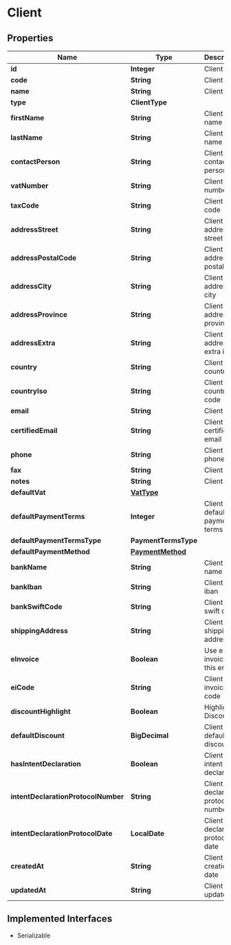 

# Client


## Properties

| Name | Type | Description | Notes |
|------------ | ------------- | ------------- | -------------|
|**id** | **Integer** | Client id |  [optional] |
|**code** | **String** | Client code |  [optional] |
|**name** | **String** | Client name |  [optional] |
|**type** | **ClientType** |  |  [optional] |
|**firstName** | **String** | Client first name |  [optional] |
|**lastName** | **String** | Client last name |  [optional] |
|**contactPerson** | **String** | Client contact person |  [optional] |
|**vatNumber** | **String** | Client vat number |  [optional] |
|**taxCode** | **String** | Client tax code |  [optional] |
|**addressStreet** | **String** | Client address street |  [optional] |
|**addressPostalCode** | **String** | Client address postal code |  [optional] |
|**addressCity** | **String** | Client address city |  [optional] |
|**addressProvince** | **String** | Client address province |  [optional] |
|**addressExtra** | **String** | Client address extra info |  [optional] |
|**country** | **String** | Client country |  [optional] |
|**countryIso** | **String** | Client country iso code |  [optional] |
|**email** | **String** | Client email |  [optional] |
|**certifiedEmail** | **String** | Client certified email |  [optional] |
|**phone** | **String** | Client phone |  [optional] |
|**fax** | **String** | Client fax |  [optional] |
|**notes** | **String** | Client extra |  [optional] |
|**defaultVat** | [**VatType**](VatType.md) |  |  [optional] |
|**defaultPaymentTerms** | **Integer** | Client default payment terms |  [optional] |
|**defaultPaymentTermsType** | **PaymentTermsType** |  |  [optional] |
|**defaultPaymentMethod** | [**PaymentMethod**](PaymentMethod.md) |  |  [optional] |
|**bankName** | **String** | Client bank name |  [optional] |
|**bankIban** | **String** | Client bank iban |  [optional] |
|**bankSwiftCode** | **String** | Client bank swift code |  [optional] |
|**shippingAddress** | **String** | Client shipping address |  [optional] |
|**eInvoice** | **Boolean** | Use e-invoices for this entity |  [optional] |
|**eiCode** | **String** | Client e-invoice code  |  [optional] |
|**discountHighlight** | **Boolean** | Highlight Discount |  [optional] |
|**defaultDiscount** | **BigDecimal** | Client default discount |  [optional] |
|**hasIntentDeclaration** | **Boolean** | Client has intent declaration |  [optional] |
|**intentDeclarationProtocolNumber** | **String** | Client intent declaration protocol number |  [optional] |
|**intentDeclarationProtocolDate** | **LocalDate** | Client intent declaration protocol date |  [optional] |
|**createdAt** | **String** | Client creation date |  [optional] |
|**updatedAt** | **String** | Client last update date |  [optional] |


## Implemented Interfaces

* Serializable


